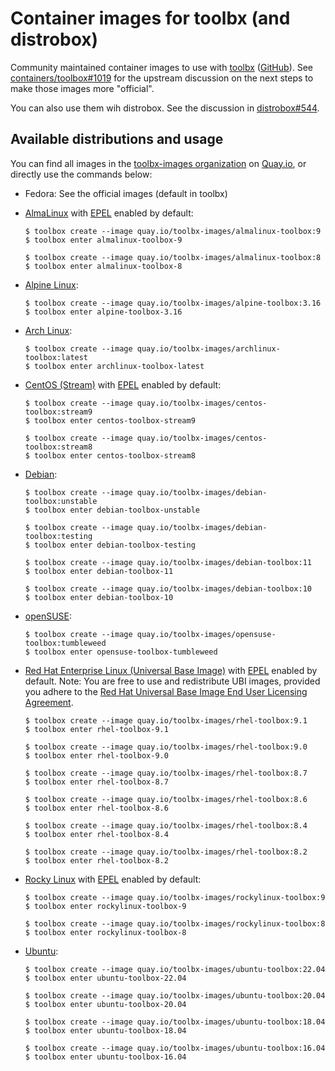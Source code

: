 # Container images for toolbx (and distrobox)

Community maintained container images to use with [toolbx] ([GitHub]). See
[containers/toolbox#1019] for the upstream discussion on the next steps to make
those images more "official".

You can also use them wih distrobox. See the discussion in
[distrobox#544](https://github.com/89luca89/distrobox/issues/544).

## Available distributions and usage

You can find all images in the [toolbx-images organization] on [Quay.io], or
directly use the commands below:

- Fedora: See the official images (default in toolbx)

- [AlmaLinux] with [EPEL] enabled by default:
  ```
  $ toolbox create --image quay.io/toolbx-images/almalinux-toolbox:9
  $ toolbox enter almalinux-toolbox-9

  $ toolbox create --image quay.io/toolbx-images/almalinux-toolbox:8
  $ toolbox enter almalinux-toolbox-8
  ```

- [Alpine Linux]:
  ```
  $ toolbox create --image quay.io/toolbx-images/alpine-toolbox:3.16
  $ toolbox enter alpine-toolbox-3.16
  ```

- [Arch Linux]:
  ```
  $ toolbox create --image quay.io/toolbx-images/archlinux-toolbox:latest
  $ toolbox enter archlinux-toolbox-latest
  ```

- [CentOS (Stream)] with [EPEL] enabled by default:
  ```
  $ toolbox create --image quay.io/toolbx-images/centos-toolbox:stream9
  $ toolbox enter centos-toolbox-stream9

  $ toolbox create --image quay.io/toolbx-images/centos-toolbox:stream8
  $ toolbox enter centos-toolbox-stream8
  ```

- [Debian]:
  ```
  $ toolbox create --image quay.io/toolbx-images/debian-toolbox:unstable
  $ toolbox enter debian-toolbox-unstable

  $ toolbox create --image quay.io/toolbx-images/debian-toolbox:testing
  $ toolbox enter debian-toolbox-testing

  $ toolbox create --image quay.io/toolbx-images/debian-toolbox:11
  $ toolbox enter debian-toolbox-11

  $ toolbox create --image quay.io/toolbx-images/debian-toolbox:10
  $ toolbox enter debian-toolbox-10
  ```

- [openSUSE]:
  ```
  $ toolbox create --image quay.io/toolbx-images/opensuse-toolbox:tumbleweed
  $ toolbox enter opensuse-toolbox-tumbleweed
  ```

- [Red Hat Enterprise Linux (Universal Base Image)] with [EPEL] enabled by
  default. Note: You are free to use and redistribute UBI images, provided you
  adhere to the [Red Hat Universal Base Image End User Licensing Agreement].
  ```
  $ toolbox create --image quay.io/toolbx-images/rhel-toolbox:9.1
  $ toolbox enter rhel-toolbox-9.1

  $ toolbox create --image quay.io/toolbx-images/rhel-toolbox:9.0
  $ toolbox enter rhel-toolbox-9.0

  $ toolbox create --image quay.io/toolbx-images/rhel-toolbox:8.7
  $ toolbox enter rhel-toolbox-8.7

  $ toolbox create --image quay.io/toolbx-images/rhel-toolbox:8.6
  $ toolbox enter rhel-toolbox-8.6

  $ toolbox create --image quay.io/toolbx-images/rhel-toolbox:8.4
  $ toolbox enter rhel-toolbox-8.4

  $ toolbox create --image quay.io/toolbx-images/rhel-toolbox:8.2
  $ toolbox enter rhel-toolbox-8.2
  ```

- [Rocky Linux] with [EPEL] enabled by default:
  ```
  $ toolbox create --image quay.io/toolbx-images/rockylinux-toolbox:9
  $ toolbox enter rockylinux-toolbox-9

  $ toolbox create --image quay.io/toolbx-images/rockylinux-toolbox:8
  $ toolbox enter rockylinux-toolbox-8
  ```

- [Ubuntu]:
  ```
  $ toolbox create --image quay.io/toolbx-images/ubuntu-toolbox:22.04
  $ toolbox enter ubuntu-toolbox-22.04

  $ toolbox create --image quay.io/toolbx-images/ubuntu-toolbox:20.04
  $ toolbox enter ubuntu-toolbox-20.04

  $ toolbox create --image quay.io/toolbx-images/ubuntu-toolbox:18.04
  $ toolbox enter ubuntu-toolbox-18.04

  $ toolbox create --image quay.io/toolbx-images/ubuntu-toolbox:16.04
  $ toolbox enter ubuntu-toolbox-16.04
  ```

[toolbx]: https://containertoolbx.org
[GitHub]: https://github.com/containers/toolbox
[containers/toolbox#1019]: https://github.com/containers/toolbox/issues/1019
[toolbx-images organization]: https://quay.io/organization/toolbx-images
[Quay.io]: https://quay.io/
[AlmaLinux]: https://hub.docker.com/_/almalinux
[Alpine Linux]: https://hub.docker.com/_/alpine
[Arch Linux]: https://hub.docker.com/_/archlinux/
[CentOS (Stream)]: https://www.centos.org/centos-stream/
[EPEL]: https://docs.fedoraproject.org/en-US/epel/
[Debian]: https://hub.docker.com/_/debian
[Red Hat Enterprise Linux (Universal Base Image)]: https://developers.redhat.com/products/rhel/ubi
[Red Hat Universal Base Image End User Licensing Agreement]: https://www.redhat.com/licenses/EULA_Red_Hat_Universal_Base_Image_English_20190422.pdf
[Rocky Linux]: https://hub.docker.com/_/rockylinux
[Ubuntu]: https://hub.docker.com/_/ubuntu
[openSUSE]: https://registry.opensuse.org/cgi-bin/cooverview?srch_term=project%3D%5EopenSUSE%3AContainers%3A+container%3Dtoolbox
